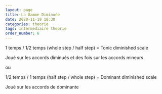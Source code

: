 ```yaml
---
layout: page
title: La Gamme Diminuée
date: 2020-11-19 10:30
categories: theorie
tags: intermediaire theorie
order_number: 6
---
```


1 temps / 1/2 temps (whole step / half step) = Tonic diminished scale

Joué sur les accords diminués et des fois sur les accords mineurs

ou 

1/2 temps / 1 temps (half step / whole step) = Dominant diminished scale

Joué sur les accords de dominante